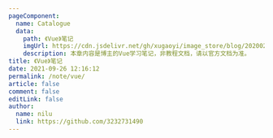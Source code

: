 ```yaml
---
pageComponent:
  name: Catalogue
  data:
    path: 《Vue》笔记
    imgUrl: https://cdn.jsdelivr.net/gh/xugaoyi/image_store/blog/20200204143633.png
    description: 本章内容是博主的Vue学习笔记，非教程文档，请以官方文档为准。
title: 《Vue》笔记
date: 2021-09-26 12:16:12
permalink: /note/vue/
article: false
comment: false
editLink: false
author:
  name: nilu
  link: https://github.com/3232731490
---
```

